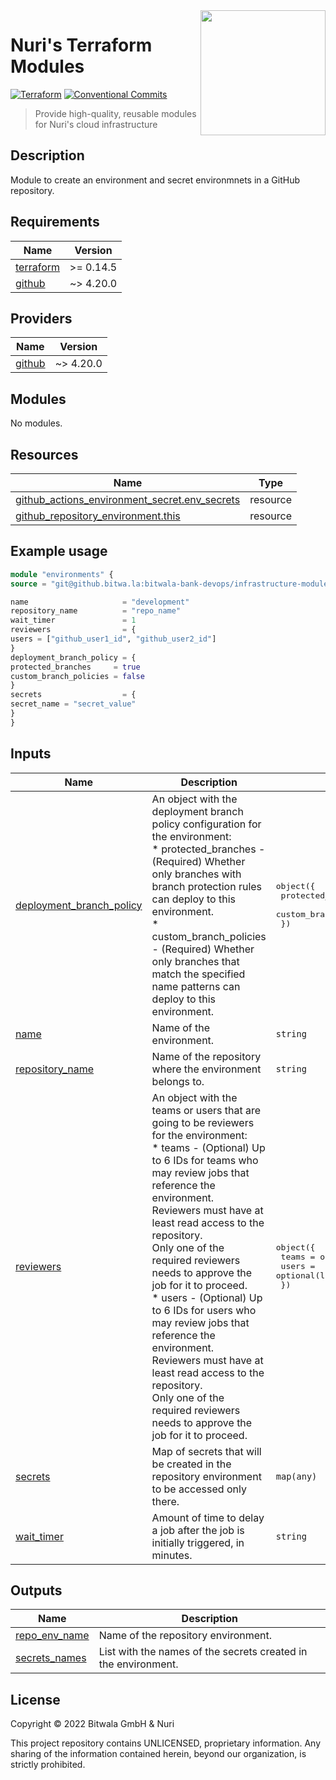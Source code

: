<!-- BEGIN_TF_DOCS -->
<img src="../../../docs/images/nuri-logo.png" align="right" width="200px" />

# Nuri's Terraform Modules

[![Terraform](../../../docs/badges/terraform.svg)][terraform]
[![Conventional Commits](../../../docs/badges/conventional-commits.svg)][conventional-commits]

> Provide high-quality, reusable modules for Nuri's cloud infrastructure

[terraform]: https://www.terraform.io/
[conventional-commits]: https://conventionalcommits.org

## Description
Module to create an environment and secret environmnets in a GitHub repository.

## Requirements

| Name | Version |
|------|---------|
| <a name="requirement_terraform"></a> [terraform](#requirement\_terraform) | >= 0.14.5 |
| <a name="requirement_github"></a> [github](#requirement\_github) | ~> 4.20.0 |

## Providers

| Name | Version |
|------|---------|
| <a name="provider_github"></a> [github](#provider\_github) | ~> 4.20.0 |

## Modules

No modules.

## Resources

| Name | Type |
|------|------|
| [github_actions_environment_secret.env_secrets](https://registry.terraform.io/providers/integrations/github/latest/docs/resources/actions_environment_secret) | resource |
| [github_repository_environment.this](https://registry.terraform.io/providers/integrations/github/latest/docs/resources/repository_environment) | resource |

## Example usage
```terraform
module "environments" {
source = "git@github.bitwa.la:bitwala-bank-devops/infrastructure-modules//technology/github/repository_environment?ref=vX.X.X"

name                     = "development"
repository_name          = "repo_name"
wait_timer               = 1
reviewers                = {
users = ["github_user1_id", "github_user2_id"]
}
deployment_branch_policy = {
protected_branches     = true
custom_branch_policies = false
}
secrets                  = {
secret_name = "secret_value"
}
}
```

## Inputs

| Name | Description | Type | Default | Required |
|------|-------------|------|---------|:--------:|
| <a name="input_deployment_branch_policy"></a> [deployment\_branch\_policy](#input\_deployment\_branch\_policy) | An object with the deployment branch policy configuration for the environment:<br>* protected\_branches - (Required) Whether only branches with branch protection rules can deploy to this environment.<br>* custom\_branch\_policies - (Required) Whether only branches that match the specified name patterns can deploy to this environment. | <pre>object({<br>    protected_branches     = bool<br>    custom_branch_policies = bool<br>  })</pre> | <pre>{<br>  "custom_branch_policies": true,<br>  "protected_branches": true<br>}</pre> | no |
| <a name="input_name"></a> [name](#input\_name) | Name of the environment. | `string` | n/a | yes |
| <a name="input_repository_name"></a> [repository\_name](#input\_repository\_name) | Name of the repository where the environment belongs to. | `string` | n/a | yes |
| <a name="input_reviewers"></a> [reviewers](#input\_reviewers) | An object with the teams or users that are going to be reviewers for the environment:<br>* teams - (Optional) Up to 6 IDs for teams who may review jobs that reference the environment.<br>  Reviewers must have at least read access to the repository.<br>  Only one of the required reviewers needs to approve the job for it to proceed.<br>* users - (Optional) Up to 6 IDs for users who may review jobs that reference the environment.<br>  Reviewers must have at least read access to the repository.<br>  Only one of the required reviewers needs to approve the job for it to proceed. | <pre>object({<br>    teams = optional(list(string))<br>    users = optional(list(string))<br>  })</pre> | `null` | no |
| <a name="input_secrets"></a> [secrets](#input\_secrets) | Map of secrets that will be created in the repository environment to be accessed only there. | `map(any)` | `null` | no |
| <a name="input_wait_timer"></a> [wait\_timer](#input\_wait\_timer) | Amount of time to delay a job after the job is initially triggered, in minutes. | `string` | `null` | no |

## Outputs

| Name | Description |
|------|-------------|
| <a name="output_repo_env_name"></a> [repo\_env\_name](#output\_repo\_env\_name) | Name of the repository environment. |
| <a name="output_secrets_names"></a> [secrets\_names](#output\_secrets\_names) | List with the names of the secrets created in the environment. |

## License

Copyright &copy; 2022 Bitwala GmbH & Nuri

This project repository contains UNLICENSED, proprietary information. Any
sharing of the information contained herein, beyond our organization, is
strictly prohibited.
<!-- END_TF_DOCS -->
